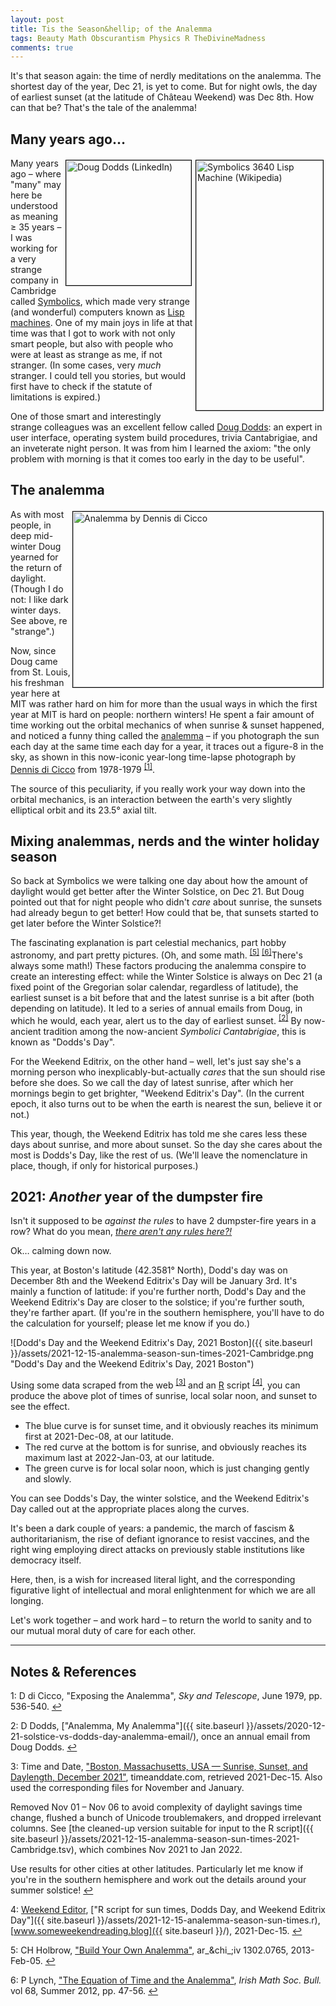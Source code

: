 ```yaml
---
layout: post
title: Tis the Season&hellip; of the Analemma
tags: Beauty Math Obscurantism Physics R TheDivineMadness
comments: true
---
```


It's that season again: the time of nerdly meditations on the analemma.  The shortest day
of the year, Dec 21, is yet to come.  But for night owls, the day of earliest sunset (at
the latitude of Ch&acirc;teau Weekend) was Dec 8th.  How can that be?  That's the tale of
the analemma!  


## Many years ago&hellip;

<img src="{{ site.baseurl }}/images/2020-12-21-solstice-vs-dodds-day-Symbolics3640_Modified.jpg" width="203" height="400" alt="Symbolics 3640 Lisp Machine (Wikipedia)" title="Symbolics 3640 Lisp Machine (Wikipedia)" style="float: right; margin: 3px 3px 3px 3px; border: 1px solid #000000;"/>
<img src="{{ site.baseurl }}/images/2020-12-21-solstice-vs-dodds-day-doug-dodds.jpg" width="200" height="200" alt="Doug Dodds (LinkedIn)" title="Doug Dodds (LinkedIn)" style="float: right; margin: 3px 3px 3px 3px; border: 1px solid #000000;"/>

Many years ago &ndash; where "many" may here be understood as meaning &ge; 35 years
&ndash; I was working for a very strange company in Cambridge called
[Symbolics](https://en.wikipedia.org/wiki/Symbolics), which made very strange (and
wonderful) computers known as [Lisp machines](https://en.wikipedia.org/wiki/Lisp_machine).
One of my main joys in life at that time was that I got to work with not only smart
people, but also with people who were at least as strange as me, if not stranger.  (In
some cases, very _much_ stranger.  I could tell you stories, but would first have to check
if the statute of limitations is expired.)  

One of those smart and interestingly strange colleagues was an excellent fellow called
[Doug Dodds](https://www.linkedin.com/in/doug-dodds-3ab495/): an expert in user interface,
operating system build procedures, trivia Cantabrigiae, and an inveterate night person.
It was from him I learned the axiom: "the only problem with morning is that it comes too
early in the day to be useful".  


## The analemma

<img src="{{ site.baseurl }}/images/2020-12-21-solistice-vs-dodds-day-analemma-di-cicco.jpg" width="400" height="281" alt="Analemma by Dennis di Cicco" title="Analemma by Dennis di Cicco" style="float: right; margin: 3px 3px 3px 3px; border: 1px solid #000000;"/>
As with most people, in deep mid-winter Doug yearned for the return of daylight. (Though I
do not: I like dark winter days.  See above, re "strange".)  

Now, since Doug came from St. Louis, his freshman year here at MIT was rather hard on him
for more than the usual ways in which the first year at MIT is hard on people: northern
winters!  He spent a fair amount of time working out the orbital mechanics of when sunrise
&amp; sunset happened, and noticed a funny thing called the
[analemma](https://en.wikipedia.org/wiki/Analemma) &ndash; if you
photograph the sun each day at the same time each day for a year, it traces out a figure-8
in the sky, as shown in this now-iconic year-long time-lapse photograph by 
[Dennis di Cicco](https://en.wikipedia.org/wiki/Dennis_di_Cicco)
from 1978-1979 <sup id="fn1a">[[1]](#fn1)</sup>.  

The source of this peculiarity, if you really work your way down into the orbital
mechanics, is an interaction between the earth's very slightly elliptical orbit and its
23.5&deg; axial tilt.  


## Mixing analemmas, nerds and the winter holiday season

So back at Symbolics we were talking one day about how the amount of daylight would get
better after the Winter Solstice, on Dec 21.  But Doug pointed out that for night people
who didn't _care_ about sunrise, the sunsets had already begun to get better!  How could
that be, that sunsets started to get later before the Winter Solstice?!  

The fascinating explanation is part celestial mechanics, part hobby astronomy, and part
pretty pictures.  (Oh, and some
math. <sup id="fn5a">[[5]](#fn5)</sup> <sup id="fn6a">[[6]](#fn6)</sup>There's always some
math!)  These factors producing the analemma conspire to create an interesting effect:
while the Winter Solstice is always on Dec 21 (a fixed point of the Gregorian solar
calendar, regardless of latitude), the earliest sunset is a bit before that and the latest
sunrise is a bit after (both depending on latitude).  It led to a series of annual emails
from Doug, in which he would, each year, alert us to the day of earliest sunset. <sup
id="fn2a">[[2]](#fn2)</sup> By now-ancient tradition among the now-ancient _Symbolici
Cantabrigiae_, this is known as "Dodds's Day".  

For the Weekend Editrix, on the other hand &ndash; well, let's just say she's a morning person
who inexplicably-but-actually _cares_ that the sun should rise before she does.  So we call
the day of latest sunrise, after which her mornings begin to get brighter, 
"Weekend Editrix's Day".  (In the current epoch, it also turns out to be when the earth 
is nearest the sun, believe it or not.)  

This year, though, the Weekend Editrix has told me she cares less these days about
sunrise, and more about sunset.  So the day she cares about the most is Dodds's Day, like
the rest of us.  (We'll leave the nomenclature in place, though, if only for historical
purposes.)  


## 2021: _Another_ year of the dumpster fire

Isn't it supposed to be _against the rules_ to have 2 dumpster-fire years in a row?  What
do you mean,
[_there aren't any rules here?!_](https://www.brainyquote.com/quotes/thomas_a_edison_105328)  

Ok&hellip; calming down now.  

This year, at Boston's latitude (42.3581&deg; North), Dodd's day was on December 8th and
the Weekend Editrix's Day will be January 3rd.  It's mainly a function of latitude: if
you're further north, Dodd's Day and the Weekend Editrix's Day are closer to the solstice;
if you're further south, they're farther apart.  (If you're in the southern hemisphere,
you'll have to do the calculation for yourself; please let me know if you do.)  

![Dodd's Day and the Weekend Editrix's Day, 2021 Boston]({{ site.baseurl }}/assets/2021-12-15-analemma-season-sun-times-2021-Cambridge.png "Dodd's Day and the Weekend Editrix's Day, 2021 Boston")

Using some data scraped from the web <sup id="fn3a">[[3]](#fn3)</sup> and an
[R](https://www.r-project.org/) script <sup id="fn4a">[[4]](#fn4)</sup>, you can produce
the above plot of times of sunrise, local solar noon, and sunset to see the effect.  
- The blue curve is for sunset time, and it obviously reaches its minimum first at
  2021-Dec-08, at our latitude.  
- The red curve at the bottom is for sunrise, and obviously reaches its maximum last at
  2022-Jan-03, at our latitude.  
- The green curve is for local solar noon, which is just changing gently and slowly.  

You can see Dodds's Day, the winter solstice, and the Weekend Editrix's Day called out at
the appropriate places along the curves.  

It's been a dark couple of years: a pandemic, the march of fascism &amp; authoritarianism,
the rise of defiant ignorance to resist vaccines, and the right wing employing direct
attacks on previously stable institutions like democracy itself.  

Here, then, is a wish for increased literal light, and the corresponding figurative light
of intellectual and moral enlightenment for which we are all longing.  

Let's work together &ndash; and work hard &ndash; to return the world to sanity and to our
mutual moral duty of care for each other.  

---

## Notes &amp; References  

<!--
<sup id="fn1a">[[1]](#fn1)</sup>

<a id="fn1">1</a>: ***, ["***"](***), *** [↩](#fn1a)  

<a href="{{ site.baseurl }}/images/***"><img src="{{ site.baseurl }}/images/***" width="400" height="***" alt="***" title="***" style="float: right; margin: 3px 3px 3px 3px; border: 1px solid #000000;"></a>

<iframe width="400" height="224" src="***" allow="accelerometer; encrypted-media; gyroscope; picture-in-picture" allowfullscreen style="float: right; margin: 3px 3px 3px 3px; border: 1px solid #000000;"></iframe>
-->

<a id="fn1">1</a>: D di Cicco, "Exposing the Analemma", _Sky and Telescope_, June 1979, pp. 536-540. [↩](#fn1a)  

<a id="fn2">2</a>: D Dodds, ["Analemma, My Analemma"]({{ site.baseurl }}/assets/2020-12-21-solstice-vs-dodds-day-analemma-email/), once an annual email from Doug Dodds. [↩](#fn2a)  

<a id="fn3">3</a>: Time and Date, ["Boston, Massachusetts, USA — Sunrise, Sunset, and Daylength, December 2021"](https://www.timeanddate.com/sun/usa/boston), timeanddate.com, retrieved 2021-Dec-15.  Also used the corresponding files for November and January.  

Removed Nov 01 &ndash; Nov 06 to avoid complexity of daylight savings time change, flushed a bunch of Unicode troublemakers, and dropped irrelevant columns.  See [the cleaned-up version suitable for input to the R script]({{ site.baseurl }}/assets/2021-12-15-analemma-season-sun-times-2021-Cambridge.tsv), which combines Nov 2021 to Jan 2022.  

Use results for other cities at other latitudes.  Particularly let me know if you're in the southern hemisphere and work out the details around your summer solstice! [↩](#fn3a)  

<a id="fn4">4</a>: [Weekend Editor](mailto:SomeWeekendReadingEditor@gmail.com), ["R script for sun times, Dodds Day, and Weekend Editrix Day"]({{ site.baseurl }}/assets/2021-12-15-analemma-season-sun-times.r), [www.someweekendreading.blog]({{ site.baseurl }}/), 2021-Dec-15. [↩](#fn4a)  

<a id="fn5">5</a>: CH Holbrow, ["Build Your Own Analemma"](https://arxiv.org/pdf/1302.0765.pdf), ar_&chi_;iv 1302.0765, 2013-Feb-05. [↩](#fn5a)  

<a id="fn6">6</a>: P Lynch, ["The Equation of Time and the Analemma"](http://irishmathsoc.org/bull69/Lynch.pdf), _Irish Math Soc. Bull._ vol 68, Summer 2012, pp. 47-56. [↩](#fn6a)  
